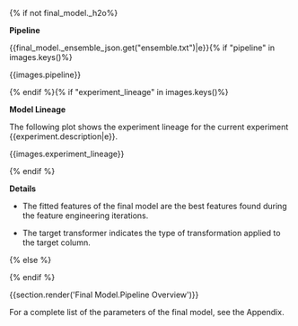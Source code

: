 {% if not final_model._h2o%}

**Pipeline**

{{final_model._ensemble_json.get("ensemble.txt")|e}}{% if "pipeline" in images.keys()%}

{{images.pipeline}}

{% endif %}{% if "experiment_lineage" in images.keys()%}

**Model Lineage**

The following plot shows the experiment lineage for the current experiment {{experiment.description|e}}.

{{images.experiment_lineage}}

{% endif %}

**Details**

- The fitted features of the final model are the best features found during the feature engineering iterations. 

- The target transformer indicates the type of transformation applied to the target column. 

{% else %}

{% endif %}

{{section.render('Final Model.Pipeline Overview')}}

For a complete list of the parameters of the final model, see the Appendix.